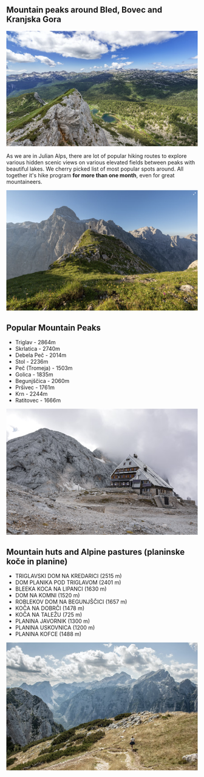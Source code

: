 Mountain peaks around Bled, Bovec and Kranjska Gora
---

![triglav_national_park1](./pics/triglav_national_park1.png)

As we are in Julian Alps, there are lot of popular hiking routes to explore various hidden scenic views on various elevated fields between peaks with beautiful lakes. We cherry picked list of most popular spots around. All together it's hike program **for more than one month**, even for great mountaineers.

![triglav_national_park1](./pics/triglav_national_park2.png)

Popular Mountain Peaks 
---
- Triglav - 2864m
- Skrlatica - 2740m
- Debela Peč - 2014m
- Stol - 2236m
- Peč (Tromeja) - 1503m
- Golica - 1835m
- Begunjščica - 2060m
- Pršivec - 1761m
- Krn - 2244m
- Ratitovec - 1666m


![triglav_national_park1](./pics/triglav_national_park4.png)

Mountain huts and Alpine pastures
(planinske koče in planine)
---

- TRIGLAVSKI DOM NA KREDARICI (2515 m)
- DOM PLANIKA POD TRIGLAVOM (2401 m)
- BLEEKA KOCA NA LIPANCI (1630 m)
- DOM NA KOMNI (1520 m)
- ROBLEKOV DOM NA BEGUNJŠČICI (1657 m)
- KOČA NA DOBRČI (1478 m)
- KOČA NA TALEŽU (725 m)
- PLANINA JAVORNIK (1300 m)
- PLANINA USKOVNICA (1200 m)
- PLANINA KOFCE (1488 m)


![triglav_national_park1](./pics/triglav_national_park3.png)